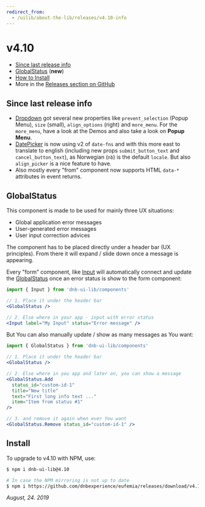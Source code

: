 ```yaml
---
redirect_from:
  - /uilib/about-the-lib/releases/v4.10-info
---
```


# v4.10

- [Since last release info](#since-last-release-info)
- [GlobalStatus](#globalstatus) (**new**)
- [How to Install](#install)
- More in the [Releases section on GitHub](https://github.com/dnbexperience/eufemia/releases)

## Since last release info

- [Dropdown](/uilib/components/dropdown) got several new properties like `prevent_selection` (Popup Menu), `size` (small), `align_options` (right) and `more_menu`. For the `more_menu`, have a look at the Demos and also take a look on **Popup Menu**.
- [DatePicker](/uilib/components/date-picker) is now using v2 of `date-fns` and with this more east to translate to english (including new props `submit_button_text` and `cancel_button_text`), as Norwegian (`nb`) is the default `locale`. But also `align_picker` is a nice feature to have.
- Also mostly every "from" component now supports HTML `data-*` attributes in event returns.

## GlobalStatus

This component is made to be used for mainly three UX situations:

- Global application error messages
- User-generated error messages
- User input correction advices

The component has to be placed directly under a header bar (UX principles). From there it will expand / slide down once a message is appearing.

Every "form" component, like [Input](/uilib/components/dropdown) will automatically connect and update the [GlobalStatus](/uilib/components/global-status) once an error status is show to the form component:

```jsx
import { Input } from 'dnb-ui-lib/components'

// 1. Place it under the header bar
<GlobalStatus />

// 2. Else where in your app - input with error status
<Input label="My Input" status="Error message" />
```

But You can also manually update / show as many messages as You want:

```jsx
import { GlobalStatus } from 'dnb-ui-lib/components'

// 1. Place it under the header bar
<GlobalStatus />

// 2. Else where in you app and later on, you can show a message
<GlobalStatus.Add
  status_id="custom-id-1"
  title="New title"
  text="First long info text ..."
  item="Item from status #1"
/>

// 3. and remove it again when ever You want
<GlobalStatus.Remove status_id="custom-id-1" />
```

## Install

To upgrade to v4.10 with NPM, use:

```bash
$ npm i dnb-ui-lib@4.10

# In case the NPM mirroring is not up to date
$ npm i https://github.com/dnbexperience/eufemia/releases/download/v4.10.0/dnb-ui-lib-4.10.0.tgz
```

_August, 24. 2019_
